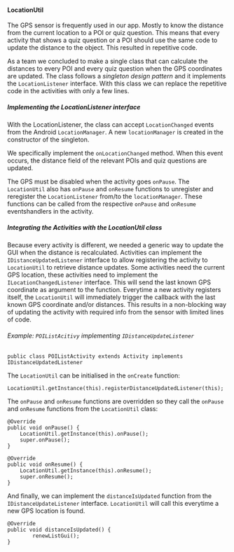 
#### LocationUtil

The GPS sensor is frequently used in our app. Mostly to know the distance from the current location to a POI or quiz question. This means that every activity that shows a quiz question or a POI should use the same code to update the distance to the object. This resulted in repetitive code.

As a team we concluded to make a single class that can calculate the distances to every POI and every quiz question when the GPS coordinates are updated. The class follows a *singleton design pattern* and it implements the `LocationListener` interface. With this class we can replace the repetitive code in the activities with only a few lines.

##### Implementing the LocationListener interface

With the LocationListener, the class can accept `LocationChanged` events from the Android `LocationManager`. A new `locationManager` is created in the constructor of the singleton.

We specifically implement the `onLocationChanged` method. When this event occurs, the distance field of the relevant POIs and quiz questions are updated.

The GPS must be disabled when the activity goes `onPause`. The `LocationUtil` also has `onPause` and `onResume` functions to unregister and reregister the `LocationListener` from/to the `locationManager`. These functions can be called from the respective `onPause` and `onResume` eventshandlers in the activity.

##### Integrating the Activities with the LocationUtil class

Because every activity is different, we needed a generic way to update the GUI when the distance is recalculated. Activities can implement the `IDistanceUpdatedListener` interface to allow registering the activity to `LocationUtil` to retrieve distance updates. 
Some activities need the current GPS location, these activities need to implement the `ILocationChangedListener` interface. This will send the last known GPS coordinate as argument to the function.
Everytime a new activity registers itself, the `LocationUtil` will immediately trigger the callback with the last known GPS coordinate and/or distances. This results in a non-blocking way of updating the activity with required info from the sensor with limited lines of code.


###### Example: `POIListAcitivy` implementing `IDistanceUpdateListener`

```
public class POIListActivity extends Activity implements IDistanceUpdatedListener
```

The `LocationUtil` can be initialised in the `onCreate` function:

```
LocationUtil.getInstance(this).registerDistanceUpdatedListener(this);
```

The `onPause` and `onResume` functions are overridden so they call the `onPause` and `onResume` functions from the `LocationUtil` class:

```
@Override
public void onPause() {
	LocationUtil.getInstance(this).onPause();
	super.onPause();
}

@Override
public void onResume() {
	LocationUtil.getInstance(this).onResume();
	super.onResume();
}
```

And finally, we can implement the `distanceIsUpdated` function from the `IDistanceUpdateListener` interface. `LocationUtil` will call this everytime a new GPS location is found.

```
@Override
public void distanceIsUpdated() {
        renewListGui();
}
```

